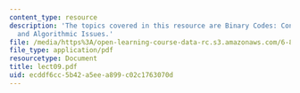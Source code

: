```yaml
---
content_type: resource
description: 'The topics covered in this resource are Binary Codes: Concatenation
  and Algorithmic Issues.'
file: /media/https%3A/open-learning-course-data-rc.s3.amazonaws.com/6-895-essential-coding-theory-fall-2004/ecddf6cc5b42a5eea899c02c1763070d_lect09.pdf
file_type: application/pdf
resourcetype: Document
title: lect09.pdf
uid: ecddf6cc-5b42-a5ee-a899-c02c1763070d
---
```

